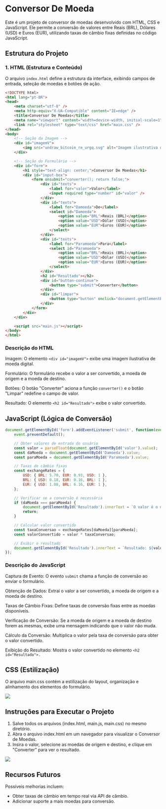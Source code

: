 # Conversor De Moeda
Este é um projeto de conversor de moedas desenvolvido com HTML, CSS e JavaScript. Ele permite a conversão de valores entre Reais (BRL), Dólares (USD) e Euros (EUR), utilizando taxas de câmbio fixas definidas no código JavaScript.

## Estrutura do Projeto

### 1. HTML (Estrutura e Conteúdo)

O arquivo `index.html` define a estrutura da interface, exibindo campos de entrada, seleção de moedas e botões de ação.
```html
<!DOCTYPE html>
<html lang="pt-BR">
<head>
    <meta charset="utf-8" />
    <meta http-equiv="X-UA-Compatible" content="IE=edge" />
    <title>Conversor De Moedas</title>
    <meta name="viewport" content="width=device-width, initial-scale=1" />
    <link rel="stylesheet" type="text/css" href="main.css" />
</head>
<body>
    <!-- Seção da Imagem -->
    <div id="imagemV">
        <img src="undraw_bitcoin_re_urgq.svg" alt="Imagem ilustrativa de moeda digital">
    </div>

    <!-- Seção do Formulário -->
    <div id="form">
        <h1 style="text-align: center;">Conversor De Moedas</h1>
        <div id="input-box">
            <form onsubmit="converter(); return false;">
                <div id="texts">
                    <label for="valor">Valor</label>
                    <input required type="number" id="valor" />
                </div>
                <div id="texts">
                    <label for="Damoeda">De</label>
                    <select id="Damoeda">
                        <option value="BRL">Reais (BRL)</option>
                        <option value="USD">Dólar (USD)</option>
                        <option value="EUR">Euros (EUR)</option>
                    </select>
                </div>
                <div id="texts">
                    <label for="Paramoeda">Para</label>
                    <select id="Paramoeda">
                        <option value="BRL">Reais (BRL)</option>
                        <option value="USD">Dólar (USD)</option>
                        <option value="EUR">Euros (EUR)</option>
                    </select>
                </div>
                <h2 id="Resultado"></h2>
                <div id="button-continue">
                    <button type="submit">Converter</button>
                </div>
                <div id="limpar">
                    <button type="button" onclick="document.getElementById('valor').value=''">Limpar</button>
                </div>
            </form>
        </div>
    </div>

    <script src="main.js"></script>
</body>
</html>
````
### Descrição do HTML
Imagem: 
O elemento `<div id="imagemV">` exibe uma imagem ilustrativa de moeda digital.

Formulário: O formulário recebe o valor a ser convertido, a moeda de origem e a moeda de destino.

Botões: O botão "Converter" aciona a função `converter()` e o botão "Limpar" redefine o campo de valor.

Resultado: O elemento  `<h2 id="Resultado">` exibe o valor convertido.

## JavaScript (Lógica de Conversão)
````javascript 
document.getElementById('form').addEventListener('submit', function(event) {
    event.preventDefault();

    // Obter valores de entrada do usuário
    const valor = parseFloat(document.getElementById('valor').value);
    const daMoeda = document.getElementById('Damoeda').value;
    const paraMoeda = document.getElementById('Paramoeda').value;

    // Taxas de câmbio fixas
    const exchangeRates = {
        USD: { BRL: 5.70, EUR: 0.93, USD: 1 },
        BRL: { USD: 0.18, EUR: 0.16, BRL: 1 },
        EUR: { USD: 1.08, BRL: 6.16, EUR: 1 },
    };

    // Verificar se a conversão é necessária
    if (daMoeda === paraMoeda) {
        document.getElementById('Resultado').innerText = `O valor é o mesmo: ${valor.toFixed(2)} ${paraMoeda}`;
        return;
    }

    // Calcular valor convertido
    const taxaConversao = exchangeRates[daMoeda][paraMoeda];
    const valorConvertido = valor * taxaConversao;

    // Exibir o resultado
    document.getElementById('Resultado').innerText = `Resultado: ${valorConvertido.toFixed(2)} ${paraMoeda}`;
});
````
### Descrição do JavaScript
Captura de Evento: O evento `submit` chama a função de conversão ao enviar o formulário.

Obtenção de Dados: Extrai o valor a ser convertido, a moeda de origem e a moeda de destino.

Taxas de Câmbio Fixas: Define taxas de conversão fixas entre as moedas disponíveis.

Verificação de Conversão: Se a moeda de origem e a moeda de destino forem as mesmas, exibe uma mensagem indicando que o valor não muda.

Cálculo da Conversão: Multiplica o valor pela taxa de conversão para obter o valor convertido.

Exibição do Resultado: Mostra o valor convertido no elemento `<h2 id="Resultado">.`

## CSS (Estilização)
O arquivo main.css contém a estilização do layout, organização e alinhamento dos elementos do formulário.

![](captura.jpeg)

## Instruções para Executar o Projeto
1. Salve todos os arquivos (index.html, main.js, main.css) no mesmo diretório.
2. Abra o arquivo index.html em um navegador para visualizar o Conversor de Moedas.
3. Insira o valor, selecione as moedas de origem e destino, e clique em "Converter" para ver o resultado.

![](Gravando%202024-11-01%20080222.gif)

## Recursos Futuros
Possíveis melhorias incluem:

* Obter taxas de câmbio em tempo real via API de câmbio.
* Adicionar suporte a mais moedas para conversão.


